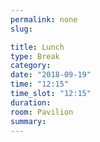 ```yaml
---
permalink: none
slug:

title: Lunch
type: Break
category:
date: "2018-09-19"
time: "12:15"
time_slot: "12:15"
duration:
room: Pavilion
summary:
---
```

